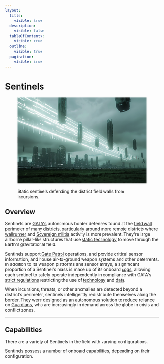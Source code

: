 ```yaml
---
layout:
  title:
    visible: true
  description:
    visible: false
  tableOfContents:
    visible: true
  outline:
    visible: true
  pagination:
    visible: true
---
```


# Sentinels

<figure><img src="../../../.gitbook/assets/sentinels.png" alt=""><figcaption><p>Static sentinels defending the district field walls from incursions.</p></figcaption></figure>

## Overview

Sentinels are [GATA's](../the-basics.md) autonomous border defenses found at the [field wall](field-walls.md) perimeter of many [districts](../politics/districts.md), particularly around more remote districts where [wallrunner](../criminal-element/wallrunners.md) and [Sovereign militia](../../free-territories/military-defense/sovereign-militias.md) activity is more prevalent. They're large airborne pillar-like structures that use [static technology](../../science-and-tech/statics.md) to move through the Earth's gravitational field.

Sentinels support [Gate Patrol](gate-patrol.md) operations, and provide critical sensor information, and house air-to-ground weapon systems and other deterrents. In addition to its weapon platforms and sensor arrays, a significant proportion of a Sentinel's mass is made up of its onboard [cogs](../../science-and-tech/cogs.md), allowing each sentinel to safely operate independently in compliance with GATA's [strict regulations](../politics/new-dawn-accords.md) restricting the use of [technology](../law-and-order/tech-regulation.md) and [data](../politics/whole-privacy-protection-wpp.md).

When incursions, threats, or other anomalies are detected beyond a district's perimeter, sentinels intelligently redistribute themselves along the border. They were designed as an autonomous solution to reduce reliance on [Guardians](../military-and-defense/guardians.md), who are increasingly in demand across the globe in crisis and conflict zones.

***

## Capabilities

There are a variety of Sentinels in the field with varying configurations.

Sentinels possess a number of onboard capabilities, depending on their configuration.
